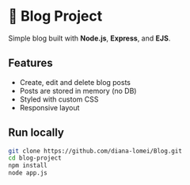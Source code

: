 # 📝 Blog Project

Simple blog built with **Node.js**, **Express**, and **EJS**.

## Features
- Create, edit and delete blog posts
- Posts are stored in memory (no DB)
- Styled with custom CSS
- Responsive layout

## Run locally
```bash
git clone https://github.com/diana-lomei/Blog.git
cd blog-project
npm install
node app.js
